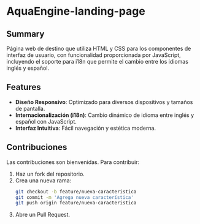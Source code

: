 # AquaEngine-landing-page  

## Summary
Página web de destino que utiliza HTML y CSS para los componentes de interfaz de usuario, con funcionalidad proporcionada por JavaScript, incluyendo el soporte para i18n que permite el cambio entre los idiomas inglés y español.  

## Features
- **Diseño Responsivo**: Optimizado para diversos dispositivos y tamaños de pantalla.
- **Internacionalización (i18n)**: Cambio dinámico de idioma entre inglés y español con JavaScript.
- **Interfaz Intuitiva**: Fácil navegación y estética moderna.

## Contribuciones
Las contribuciones son bienvenidas. Para contribuir:

1. Haz un fork del repositorio.
2. Crea una nueva rama: 
   ```bash
   git checkout -b feature/nueva-caracteristica
   git commit -m 'Agrega nueva característica'
   git push origin feature/nueva-caracteristica
3. Abre un Pull Request.
